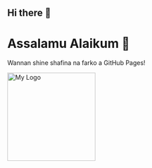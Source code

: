 ## Hi there 👋

<!--
**muhammedsiraja8-cyber/muhammedsiraja8-cyber** is a ✨ _special_ ✨ repository because its `README.md` (this file) appears on your GitHub profile.

Here are some ideas to get you started:

- 🔭 I’m currently working on ...
- 🌱 I’m currently learning ...
- 👯 I’m looking to collaborate on ...
- 🤔 I’m looking for help with ...
- 💬 Ask me about ...
- 📫 How to reach me: ...
- 😄 Pronouns: ...
- ⚡ Fun fact: ...
--><!DOCTYPE html>
<html>
<head>
    <title>My GitHub Website</title>
    <link rel="stylesheet" href="style.css">
</head>
<body>
    <h1>Assalamu Alaikum 👋</h1>
    <p>Wannan shine shafina na farko a GitHub Pages!</p>
    <img src="images/logo.png" alt="My Logo" width="200">
</body>
</html>
